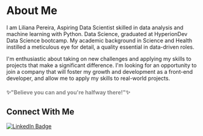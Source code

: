 # <span style="color: /*![#1589F0] ;">About Me</span>

I am Liliana Pereira,
Aspiring Data Scientist skilled in data analysis and machine learning with Python. Data Science, graduated at HyperionDev Data Science bootcamp. My academic background in Science and Health instilled a meticulous eye for detail, a quality essential in data-driven roles.

I'm enthusiastic about taking on new challenges and applying my skills to projects that make a significant difference. I'm looking for an opportunity to join a company that will foster my growth and development as a front-end developer, and allow me to apply my skills to real-world projects.



  #### <span style="color: grey;">:sparkles:"Believe you can and you're halfway there!":sparkles:</span>



## Connect With Me

[![LinkedIn Badge](https://img.shields.io/badge/LinkedIn-Profile-informational?style=flat&logo=linkedin&logoColor=white&color=0D76A8)](https://www.linkedin.com/in/liliana-pereira-35aaba64/)

